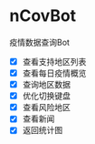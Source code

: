 # nCovBot
疫情数据查询Bot

- [x] 查看支持地区列表
- [x] 查看每日疫情概览
- [x] 查询地区数据
- [x] 优化切换键盘
- [x] 查看风险地区
- [x] 查看新闻
- [x] 返回统计图
